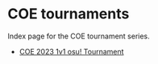 # COE tournaments

Index page for the COE tournament series.

- [COE 2023 1v1 osu! Tournament](COE_2023)
